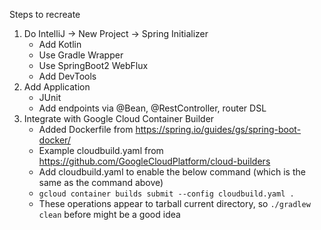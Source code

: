 Steps to recreate

1. Do IntelliJ -> New Project -> Spring Initializer
    * Add Kotlin
    * Use Gradle Wrapper
    * Use SpringBoot2 WebFlux 
    * Add DevTools
2. Add Application
    * JUnit
    * Add endpoints via @Bean, @RestController, router DSL
3. Integrate with Google Cloud Container Builder
    * Added Dockerfile from https://spring.io/guides/gs/spring-boot-docker/
    * Example cloudbuild.yaml from https://github.com/GoogleCloudPlatform/cloud-builders
    * Add cloudbuild.yaml to enable the below command (which is the same as the command above)
    * `gcloud container builds submit --config cloudbuild.yaml .`
    * These operations appear to tarball current directory, so `./gradlew clean` before might be a good idea